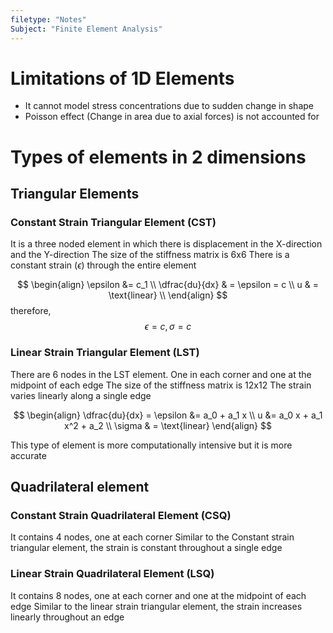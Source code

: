 ```yaml
---
filetype: "Notes"
Subject: "Finite Element Analysis"
---
```


# Limitations of 1D Elements
- It cannot model stress concentrations due to sudden change in shape
- Poisson effect (Change in area due to axial forces) is not accounted for

# Types of elements in 2 dimensions
## Triangular Elements
### Constant Strain Triangular Element (CST) 
It is a three noded element in which there is displacement in the X-direction and the Y-direction
The size of the stiffness matrix is 6x6
There is a constant strain ($\epsilon$) through the entire element

$$
\begin{align}
\epsilon &= c_1 \\
\dfrac{du}{dx} & = \epsilon = c \\ 
u & = \text{linear} \\
\end{align}
$$
therefore, 
$$
\epsilon = c, \sigma = c
$$
### Linear Strain Triangular Element (LST) 
There are 6 nodes in the LST element. One in each corner and one at the midpoint of each edge
The size of the stiffness matrix is 12x12
The strain varies linearly along a single edge

$$
\begin{align}
  \dfrac{du}{dx} = \epsilon &= a_0 + a_1 x \\
u &= a_0 x + a_1 x^2 + a_2 \\
\sigma & = \text{linear}
\end{align}
$$

This type of element is more computationally intensive but it is more accurate

## Quadrilateral element
### Constant Strain Quadrilateral Element (CSQ)
It contains 4 nodes, one at each corner
Similar to the Constant strain triangular element, the strain is constant throughout a single edge
### Linear Strain Quadrilateral Element (LSQ)
It contains 8 nodes, one at each corner and one at the midpoint of each edge
Similar to the linear strain triangular element, the strain increases linearly throughout an edge



